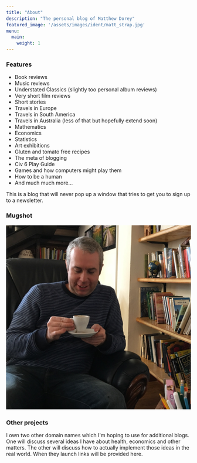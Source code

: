 ```yaml
---
title: "About"
description: "The personal blog of Matthew Dorey"
featured_image: '/assets/images/ident/matt_strap.jpg'
menu:
  main:
    weight: 1
---
```

### Features

- Book reviews
- Music reviews
- Understated Classics (slightly too personal album reviews)
- Very short film reviews
- Short stories
- Travels in Europe
- Travels in South America
- Travels in Australia (less of that but hopefully extend soon)
- Mathematics
- Economics
- Statistics
- Art exhibitions
- Gluten and tomato free recipes
- The meta of blogging
- Civ 6 Play Guide
- Games and how computers might play them
- How to be a human
- And much much more...

This is a blog that will never pop up a window that tries to get you to sign up to a newsletter.

### Mugshot

![Me in an Italian cafe in Lombardy, 2018](/assets/images/ident/BlogPic.jpg)

### Other projects

I own two other domain names which I'm hoping to use for additional blogs. One will discuss several ideas I have about health, economics and other matters. The other will discuss how to actually implement those ideas in the real world. When they launch links will be provided here.
